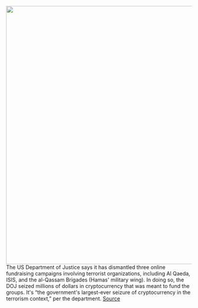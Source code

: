 <img src='https://cdn.vox-cdn.com/thumbor/3zRv7qsBH26PBI5-3Y58pkTk3tI=/0x0:5300x3533/1200x800/filters:focal(2226x1343:3074x2191)/cdn.vox-cdn.com/uploads/chorus_image/image/67199758/1227965353.jpg.0.jpg' width='700px' /><br/>
The US Department of Justice says it has dismantled three online fundraising campaigns involving terrorist organizations, including Al Qaeda, ISIS, and the al-Qassam Brigades (Hamas' military wing). In doing so, the DOJ seized millions of dollars in cryptocurrency that was meant to fund the groups. It's “the government's largest-ever seizure of cryptocurrency in the terrorism context,” per the department.
<a href='https://www.theverge.com/2020/8/13/21366535/bitcoin-cryptocurrency-seizure-doj-announcement-isis-hamas-facebook'> Source <a/>